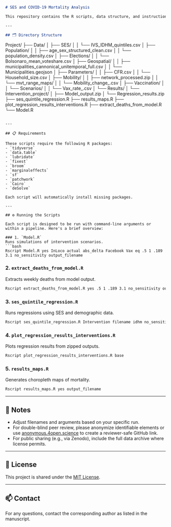 ```markdown
# SES and COVID-19 Mortality Analysis

This repository contains the R scripts, data structure, and instructions required to reproduce the results and figures from our analysis of socio-economic status (SES) and COVID-19-related mortality under various intervention scenarios.

---

## 🗂 Directory Structure

```
Project/
├── Data/
│   ├── SES/
│   │   └── IVS_IDHM_quintiles.csv
│   ├── Population/
│   │   ├── age_sex_structured_clean.csv
│   │   └── population_density.csv
│   ├── Elections/
│   │   └── Bolsonaro_mean_voteshare.csv
│   ├── Geospatial/
│   │   ├── municipalities_cannonical_unitemporal_full.csv
│   │   └── Municipalities.geojson
│   ├── Parameters/
│   │   ├── CFR.csv
│   │   └── Household_size.csv
│   ├── Mobility/
│   │   ├── network_processed.zip
│   │   └── mvt_range_maps/
│   │       └── Mobility_change_<intervention>.csv
│   ├── Vaccination/
│   │   └── Scenarios/
│   │       └── Vax_rate_<scenario>.csv
│   └── Results/
│       └── Intervention_project/
│           ├── Model_output.zip
│           └── Regression_results.zip
├── ses_quintile_regression.R
├── results_maps.R
├── plot_regression_results_interventions.R
├── extract_deaths_from_model.R
└── Model.R
```

---

## 📋 Requirements

These scripts require the following R packages:
- `tidyverse`
- `data.table`
- `lubridate`
- `fixest`
- `broom`
- `marginaleffects`
- `sf`
- `patchwork`
- `Cairo`
- `deSolve`

Each script will automatically install missing packages.

---

## ⚙️ Running the Scripts

Each script is designed to be run with command-line arguments or within a pipeline. Here's a brief overview:

### 1. `Model.R`
Runs simulations of intervention scenarios.
```bash
Rscript Model.R yes InLoco actual abs_delta Facebook Vax eq .5 1 .189 3.1 no_sensitivity output_filename
```

### 2. `extract_deaths_from_model.R`
Extracts weekly deaths from model output.
```bash
Rscript extract_deaths_from_model.R yes .5 1 .189 3.1 no_sensitivity output_filename
```

### 3. `ses_quintile_regression.R`
Runs regressions using SES and demographic data.
```bash
Rscript ses_quintile_regression.R Intervention filename idhm no_sensitivity base
```

### 4. `plot_regression_results_interventions.R`
Plots regression results from zipped outputs.
```bash
Rscript plot_regression_results_interventions.R base
```

### 5. `results_maps.R`
Generates choropleth maps of mortality.
```bash
Rscript results_maps.R yes output_filename
```

---

## 📝 Notes

- Adjust filenames and arguments based on your specific run.
- For double-blind peer review, please anonymize identifiable elements or use [anonymous.4open.science](https://anonymous.4open.science/) to create a reviewer-safe GitHub link.
- For public sharing (e.g., via Zenodo), include the full data archive where license permits.

---

## 📄 License

This project is shared under the [MIT License](LICENSE).

---

## 📫 Contact

For any questions, contact the corresponding author as listed in the manuscript.
```
